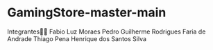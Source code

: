 # GamingStore-master-main

Integrantes
Fabio Luz Moraes Pedro
Guilherme Rodrigues Faria de Andrade
Thiago Pena
Henrique dos Santos Silva
